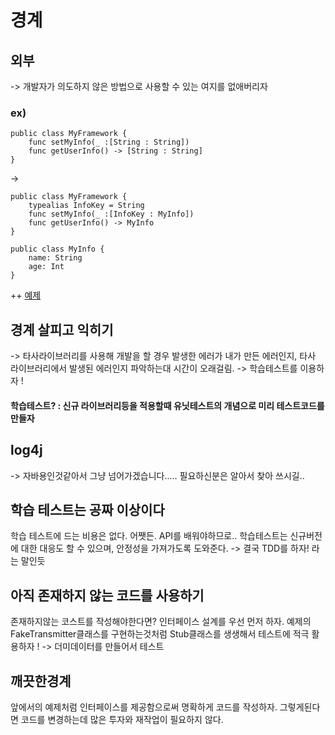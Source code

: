 # 경계

## 외부
-> 개발자가 의도하지 않은 방법으로 사용할 수 있는 여지를 없애버리자
### ex)
```
public class MyFramework {
    func setMyInfo(_ :[String : String])
    func getUserInfo() -> [String : String]
}
```
-> 
```
public class MyFramework {
    typealias InfoKey = String
    func setMyInfo(_ :[InfoKey : MyInfo])
    func getUserInfo() -> MyInfo
}

public class MyInfo {
    name: String
    age: Int
}
```
++ [예제](https://hanweeee.tistory.com/7)

## 경계 살피고 익히기
-> 타사라이브러리를 사용해 개발을 할 경우 발생한 에러가 내가 만든 에러인지, 타사 라이브러리에서 발생된 에러인지 파악하는대 시간이 오래걸림. -> 학습테스트를 이용하자 !
#### 학습테스트? : 신규 라이브러리등을 적용할때 유닛테스트의 개념으로 미리 테스트코드를 만들자 

## log4j
-> 자바용인것같아서 그냥 넘어가겠습니다..... 필요하신분은 알아서 찾아 쓰시길..

## 학습 테스트는 공짜 이상이다
학습 테스트에 드는 비용은 없다. 어쨋든. API를 배워야하므로..
학습테스트는 신규버전에 대한 대응도 할 수 있으며, 안정성을 가져가도록 도와준다.
-> 결국 TDD를 하자! 라는 말인듯

## 아직 존재하지 않는 코드를 사용하기
존재하지않는 코스트를 작성해야한다면? 인터페이스 설계를 우선 먼저 하자.
예제의 FakeTransmitter클래스를 구현하는것처럼 Stub클래스를 생생해서 테스트에 적극 활용하자 !
-> 더미데이터를 만들어서 테스트

## 깨끗한경계
앞에서의 예제처럼 인터페이스를 제공함으로써 명확하게 코드를 작성하자. 그렇게된다면 코드를 변경하는데 많은 투자와 재작업이 필요하지 않다.



